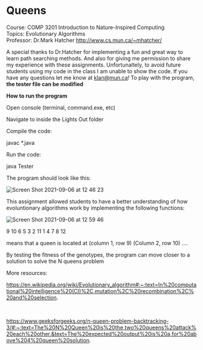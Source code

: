 # Queens


Course: COMP 3201 Introduction to Nature-Inspired Computing  <br>
Topics: Evolutionary Algorithms <br>
Professor: Dr.Mark Hatcher http://www.cs.mun.ca/~mhatcher/  <br>





A special thanks to Dr.Hatcher for implementing a fun and great way to learn path searching methods. And also for giving me permission to share my experience with these assignments.
Unfortunaltely, to avoid future students using my code in the class I am unable to show the code. If you have any questions let me know at klan@mun.ca!
To play with the program, **the tester file can be modified** <br>



**How to run the program**

Open console (terminal, command.exe, etc)

Navigate to inside the Lights Out folder

Compile the code:

javac *.java

Run the code:

java Tester


The program should look like this:

![Screen Shot 2021-09-06 at 12 46 23](https://user-images.githubusercontent.com/66441548/132238340-71a582d7-7612-40ca-878b-c7f45429b6a7.png)



This assignment allowed students to have a better understanding of how evoluntionary algorithms work by implementing the following functions:

![Screen Shot 2021-09-06 at 12 59 46](https://user-images.githubusercontent.com/66441548/132239266-1bb76aca-e472-4a9c-8f8f-915859f5b15d.png)

9 10 6 5 3 2 11 1 4 7 8 12

means that a queen is located at (column 1, row 9) (Column 2, row 10) ....

By testing the fitness of the genotypes, the program can move closer to a solution to solve the N queens problem



More resources:

https://en.wikipedia.org/wiki/Evolutionary_algorithm#:~:text=In%20computational%20intelligence%20(CI)%2C,mutation%2C%20recombination%2C%20and%20selection.

<br>

https://www.geeksforgeeks.org/n-queen-problem-backtracking-3/#:~:text=The%20N%20Queen%20is%20the,two%20queens%20attack%20each%20other.&text=The%20expected%20output%20is%20a,for%20above%204%20queen%20solution.
